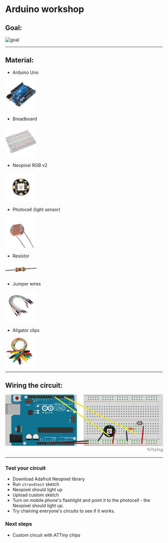 # Arduino workshop

## Goal:

![goal](https://s-media-cache-ak0.pinimg.com/originals/65/5b/40/655b402f7ff54d14a4ada329d6c994fd.gif)

---

## Material:

* Arduino Uno

<img src="./images/arduino.png" style="width: 100px">

* Breadboard

<img src="./images/breadboard.png" style="width: 100px">

* Neopixel RGB v2

<img src="./images/flora.jpg" style="width: 100px">

* Photocell (light sensor)

<img src="./images/photocell.png" style="width: 100px">

* Resistor

<img src="./images/resistor.png" style="width: 100px">

* Jumper wires

<img src="./images/jumper-wires.png" style="width: 100px">

* Aligator clips

<img src="./images/clips.png" style="width: 100px">

---

## Wiring the circuit:

![schematics](workshop_schem.png)

---


### Test your circuit

* Download Adafruit Neopixel library
* Run `strandtest` sketch
* Neopixel should light up
* Upload custom sketch
* Turn on mobile phone's flashlight and point it to the photocell - the Neopixel should light up.
* Try chaining everyone's circuits to see if it works.

### Next steps

* Custom circuit with ATTiny chips


